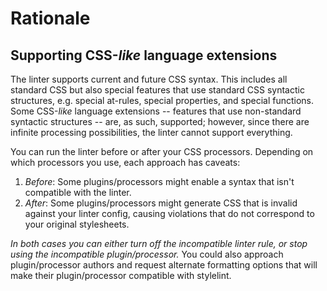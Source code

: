 # Rationale

## Supporting CSS-*like* language extensions

The linter supports current and future CSS syntax. This includes all standard CSS but also special features that use standard CSS syntactic structures, e.g. special at-rules, special properties, and special functions. Some CSS-*like* language extensions -- features that use non-standard syntactic structures -- are, as such, supported; however, since there are infinite processing possibilities, the linter cannot support everything.

You can run the linter before or after your CSS processors. Depending on which processors you use, each approach has caveats:

1.  *Before*: Some plugins/processors might enable a syntax that isn't compatible with the linter.
2.  *After*: Some plugins/processors might generate CSS that is invalid against your linter config, causing violations that do not correspond to your original stylesheets.

*In both cases you can either turn off the incompatible linter rule, or stop using the incompatible plugin/processor.* You could also approach plugin/processor authors and request alternate formatting options that will make their plugin/processor compatible with stylelint.
